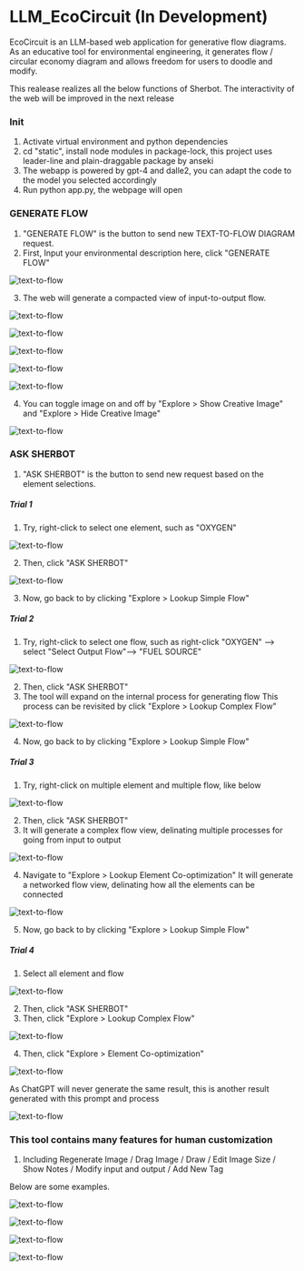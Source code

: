 # LLM_EcoCircuit (In Development)

EcoCircuit is an LLM-based web application for generative flow diagrams. As an educative tool for environmental engineering, it generates flow / circular economy diagram and allows freedom for users to doodle and modify.

This realease realizes all the below functions of Sherbot. The interactivity of the web will be improved in the next release
### Init
1. Activate virtual environment and python dependencies
2. cd "static", install node modules in package-lock, this project uses leader-line and plain-draggable package by anseki
3. The webapp is powered by gpt-4 and dalle2, you can adapt the code to the model you selected accordingly
4. Run python app.py, the webpage will open

### GENERATE FLOW
1. "GENERATE FLOW" is the button to send new TEXT-TO-FLOW DIAGRAM request.
2. First, Input your environmental description here, click "GENERATE FLOW"

![text-to-flow](__Pic__/0.png)

3. The web will generate a compacted view of input-to-output flow. 

![text-to-flow](__Pic__/1.png)

![text-to-flow](__Pic__/1.1.png)

![text-to-flow](__Pic__/1.2.png)

![text-to-flow](__Pic__/1.3.png)

![text-to-flow](__Pic__/1.4.png)

4. You can toggle image on and off by "Explore > Show Creative Image" and "Explore > Hide Creative Image" 

![text-to-flow](__Pic__/2.png)


### ASK SHERBOT
1. "ASK SHERBOT" is the button to send new request based on the element selections.

##### Trial 1
1. Try, right-click to select one element, such as "OXYGEN"

![text-to-flow](__Pic__/3.png)

2. Then, click "ASK SHERBOT" 

![text-to-flow](__Pic__/4.png)

3. Now, go back to by clicking "Explore > Lookup Simple Flow"

##### Trial 2
1. Try, right-click to select one flow, such as  right-click "OXYGEN" --> select "Select Output Flow"--> "FUEL SOURCE"

![text-to-flow](__Pic__/5.png)

2. Then, click "ASK SHERBOT"
3. The tool will expand on the internal process for generating flow
   This process can be revisited by click "Explore > Lookup Complex Flow"

![text-to-flow](__Pic__/6.png)

4. Now, go back to by clicking "Explore > Lookup Simple Flow"

##### Trial 3
1. Try, right-click on multiple element and multiple flow, like below

![text-to-flow](__Pic__/7.png)

2. Then, click "ASK SHERBOT"
3. It will generate a complex flow view, delinating multiple processes for going from input to output

![text-to-flow](__Pic__/8.png)

4. Navigate to "Explore > Lookup Element Co-optimization" It will generate a networked flow view, delinating how all the elements can be connected

![text-to-flow](__Pic__/9.png)

5. Now, go back to by clicking "Explore > Lookup Simple Flow"

##### Trial 4
1. Select all element and flow

![text-to-flow](__Pic__/10.png)

2. Then, click "ASK SHERBOT"
3. Then, click "Explore > Lookup Complex Flow"

![text-to-flow](__Pic__/11.png)

4. Then, click "Explore > Element Co-optimization"

![text-to-flow](__Pic__/12.png)

   As ChatGPT will never generate the same result, this is another result generated with this prompt and process

![text-to-flow](__Pic__/13.png)

### This tool contains many features for human customization
1. Including Regenerate Image / Drag Image / Draw / Edit Image Size / Show Notes / Modify input and output / Add New Tag

Below are some examples.

![text-to-flow](__Pic__/a.png)

![text-to-flow](__Pic__/b.png)

![text-to-flow](__Pic__/c.png)

![text-to-flow](__Pic__/d.png)

